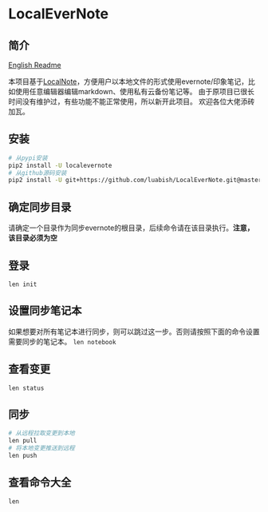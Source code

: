 # LocalEverNote

## 简介

[English Readme][2]

本项目基于[LocalNote][1]，方便用户以本地文件的形式使用evernote/印象笔记，比如使用任意编辑器编辑markdown、使用私有云备份笔记等。
由于原项目已很长时间没有维护过，有些功能不能正常使用，所以新开此项目。
欢迎各位大佬添砖加瓦。

## 安装

```bash
# 从pypi安装
pip2 install -U localevernote
# 从github源码安装
pip2 install -U git+https://github.com/luabish/LocalEverNote.git@master
```

## 确定同步目录

请确定一个目录作为同步evernote的根目录，后续命令请在该目录执行。**注意，该目录必须为空**

## 登录

`len init`

## 设置同步笔记本

如果想要对所有笔记本进行同步，则可以跳过这一步。否则请按照下面的命令设置需要同步的笔记本。
`len notebook`

## 查看变更

`len status`

## 同步

```bash
# 从远程拉取变更到本地
len pull
# 将本地变更推送到远程
len push
```

## 查看命令大全

`len`


[1]: https://github.com/littlecodersh/LocalNote
[2]: https://github.com/luabish/LocalEverNote/blob/master/README_EN.md